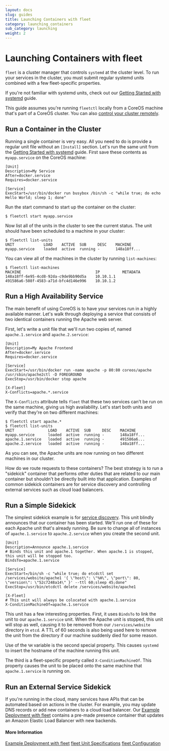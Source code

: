 ```yaml
---
layout: docs
slug: guides
title: Launching Containers with fleet
category: launching_containers
sub_category: launching
weight: 2
---
```


# Launching Containers with fleet

`fleet` is a cluster manager that controls `systemd` at the cluster level. To run your services in the cluster, you must submit regular systemd units combined with a few fleet-specific properties.

If you're not familiar with systemd units, check out our [Getting Started with systemd]({{site.url}}/docs/launching-containers/launching/getting-started-with-systemd) guide.

This guide assumes you're running `fleetctl` locally from a CoreOS machine that's part of a CoreOS cluster. You can also [control your cluster remotely]({{site.url}}/docs/launching-containers/launching/fleet-using-the-client/#get-up-and-running).

## Run a Container in the Cluster

Running a single container is very easy. All you need to do is provide a regular unit file without an `[Install]` section. Let's run the same unit from the [Getting Started with systemd]({{site.url}}/docs/launching-containers/launching/getting-started-with-systemd) guide. First save these contents as `myapp.service` on the CoreOS machine:

```
[Unit]
Description=My Service
After=docker.service
Requires=docker.service

[Service]
ExecStart=/usr/bin/docker run busybox /bin/sh -c "while true; do echo Hello World; sleep 1; done"
```

Run the start command to start up the container on the cluster:

```
$ fleetctl start myapp.service
```

Now list all of the units in the cluster to see the current status. The unit should have been scheduled to a machine in your cluster:

```
$ fleetctl list-units
UNIT             LOAD    ACTIVE  SUB     DESC    MACHINE
myapp.service  	 loaded  active  running -       148a18ff...
```

You can view all of the machines in the cluster by running `list-machines`:

```
$ fleetctl list-machines
MACHINE                                 IP          METADATA
148a18ff-6e95-4cd8-92da-c9de9bb90d5a    10.10.1.1  
491586a6-508f-4583-a71d-bfc4d146e996    10.10.1.2  
```

## Run a High Availability Service

The main benefit of using CoreOS is to have your services run in a highly available manner. Let's walk through deploying a service that consists of two identical containers running the Apache web server.

First, let's write a unit file that we'll run two copies of, named `apache.1.service` and `apache.2.service`:

```
[Unit]
Description=My Apache Frontend
After=docker.service
Requires=docker.service

[Service]
ExecStart=/usr/bin/docker run -name apache -p 80:80 coreos/apache /usr/sbin/apache2ctl -D FOREGROUND
ExecStop=/usr/bin/docker stop apache

[X-Fleet]
X-Conflicts=apache.*.service
```

The `X-Conflicts` attribute tells `fleet` that these two services can't be run on the same machine, giving us high availability. Let's start both units and verify that they're on two different machines:

```
$ fleetctl start apache.*
$ fleetctl list-units
UNIT               LOAD    ACTIVE  SUB     DESC    MACHINE
myapp.service  	   loaded  active  running -       148a18ff...
apache.1.service   loaded  active  running -       491586a6...
apache.2.service   loaded  active  running -       148a18ff...
```

As you can see, the Apache units are now running on two different machines in our cluster.

How do we route requests to these containers? The best strategy is to run a "sidekick" container that performs other duties that are related to our main container but shouldn't be directly built into that application. Examples of common sidekick containers are for service discovery and controlling external services such as cloud load balancers.

## Run a Simple Sidekick

The simplest sidekick example is for [service discovery](https://github.com/coreos/fleet/blob/master/Documentation/service-discovery.md). This unit blindly announces that our container has been started. We'll run one of these for each Apache unit that's already running. Be sure to change all of instances of `apache.1.service` to `apache.2.service` when you create the second unit.

```
[Unit]
Description=Announce apache.1.service
# Binds this unit and apache.1 together. When apache.1 is stopped, this unit will be stopped too.
BindsTo=apache.1.service

[Service]
ExecStart=/bin/sh -c "while true; do etcdctl set /services/website/apache1 '{ \"host\": \"%H\", \"port\": 80, \"version\": \"52c7248a14\" }' --ttl 60;sleep 45;done"
ExecStop=/usr/bin/etcdctl delete /services/website/apache1

[X-Fleet]
# This unit will always be colocated with apache.1.service
X-ConditionMachineOf=apache.1.service
```

This unit has a few interesting properties. First, it uses `BindsTo` to link the unit to our `apache.1.service` unit. When the Apache unit is stopped, this unit will stop as well, causing it to be removed from our `/services/website` directory in `etcd`. A TTL of 60 seconds is also being used here to remove the unit from the directory if our machine suddenly died for some reason.

Use of the `%H` variable is the second special property. This causes `systemd` to insert the hostname of the machine running this unit.

The third is a fleet-specific property called `X-ConditionMachineOf`. This property causes the unit to be placed onto the same machine that `apache.1.service` is running on.

## Run an External Service Sidekick

If you're running in the cloud, many services have APIs that can be automated based on actions in the cluster. For example, you may update DNS records or add new containers to a cloud load balancer. Our [Example Deployment with fleet]({{site.url}}/docs/launching-containers/launching/fleet-example-deployment/#service-files) contains a pre-made presence container that updates an Amazon Elastic Load Balancer with new backends.

#### More Information
<a class="btn btn-default" href="{{site.url}}/docs/launching-containers/launching/fleet-example-deployment">Example Deployment with fleet</a>
<a class="btn btn-default" href="https://github.com/coreos/fleet/blob/master/Documentation/unit-files.md">fleet Unit Specifications</a>
<a class="btn btn-default" href="https://github.com/coreos/fleet/blob/master/Documentation/configuration.md">fleet Configuration</a>